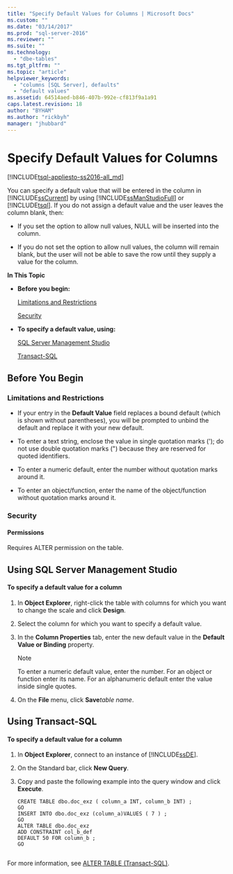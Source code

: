 ```yaml
---
title: "Specify Default Values for Columns | Microsoft Docs"
ms.custom: ""
ms.date: "03/14/2017"
ms.prod: "sql-server-2016"
ms.reviewer: ""
ms.suite: ""
ms.technology: 
  - "dbe-tables"
ms.tgt_pltfrm: ""
ms.topic: "article"
helpviewer_keywords: 
  - "columns [SQL Server], defaults"
  - "default values"
ms.assetid: 64514aed-b846-407b-992e-cf813f9a1a91
caps.latest.revision: 18
author: "BYHAM"
ms.author: "rickbyh"
manager: "jhubbard"
---
```

# Specify Default Values for Columns
[!INCLUDE[tsql-appliesto-ss2016-all_md](../../includes/tsql-appliesto-ss2016-all-md.md)]

  You can specify a default value that will be entered in the column in [!INCLUDE[ssCurrent](../../includes/sscurrent-md.md)] by using [!INCLUDE[ssManStudioFull](../../includes/ssmanstudiofull-md.md)] or [!INCLUDE[tsql](../../includes/tsql-md.md)]. If you do not assign a default value and the user leaves the column blank, then:  
  
-   If you set the option to allow null values, NULL will be inserted into the column.  
  
-   If you do not set the option to allow null values, the column will remain blank, but the user will not be able to save the row until they supply a value for the column.  
  
 **In This Topic**  
  
-   **Before you begin:**  
  
     [Limitations and Restrictions](#Restrictions)  
  
     [Security](#Security)  
  
-   **To specify a default value, using:**  
  
     [SQL Server Management Studio](#SSMSProcedure)  
  
     [Transact-SQL](#TsqlProcedure)  
  
##  <a name="BeforeYouBegin"></a> Before You Begin  
  
###  <a name="Restrictions"></a> Limitations and Restrictions  
  
-   If your entry in the **Default Value** field replaces a bound default (which is shown without parentheses), you will be prompted to unbind the default and replace it with your new default.  
  
-   To enter a text string, enclose the value in single quotation marks ('); do not use double quotation marks (") because they are reserved for quoted identifiers.  
  
-   To enter a numeric default, enter the number without quotation marks around it.  
  
-   To enter an object/function, enter the name of the object/function without quotation marks around it.  
  
###  <a name="Security"></a> Security  
  
####  <a name="Permissions"></a> Permissions  
 Requires ALTER permission on the table.  
  
##  <a name="SSMSProcedure"></a> Using SQL Server Management Studio  
  
#### To specify a default value for a column  
  
1.  In **Object Explorer**, right-click the table with columns for which you want to change the scale and click **Design**.  
  
2.  Select the column for which you want to specify a default value.  
  
3.  In the **Column Properties** tab, enter the new default value in the **Default Value or Binding** property.  
  
    > [!NOTE]  
    >  To enter a numeric default value, enter the number. For an object or function enter its name. For an alphanumeric default enter the value inside single quotes.  
  
4.  On the **File** menu, click **Save***table name*.  
  
##  <a name="TsqlProcedure"></a> Using Transact-SQL  
  
#### To specify a default value for a column  
  
1.  In **Object Explorer**, connect to an instance of [!INCLUDE[ssDE](../../includes/ssde-md.md)].  
  
2.  On the Standard bar, click **New Query**.  
  
3.  Copy and paste the following example into the query window and click **Execute**.  
  
    ```  
    CREATE TABLE dbo.doc_exz ( column_a INT, column_b INT) ;  
    GO  
    INSERT INTO dbo.doc_exz (column_a)VALUES ( 7 ) ;  
    GO  
    ALTER TABLE dbo.doc_exz  
    ADD CONSTRAINT col_b_def  
    DEFAULT 50 FOR column_b ;  
    GO  
  
    ```  
  
 For more information, see [ALTER TABLE &#40;Transact-SQL&#41;](../../t-sql/statements/alter-table-transact-sql.md).  
  
###  <a name="TsqlExample"></a>  